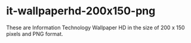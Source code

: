 # it-wallpaperhd-200x150-png
These are Information Technology Wallpaper HD in the size of 200 x 150 pixels and PNG format.
